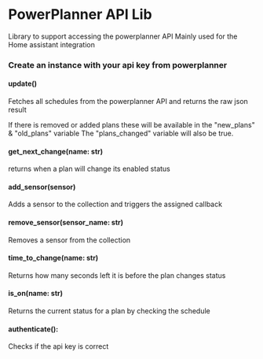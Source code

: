 # PowerPlanner API Lib
Library to support accessing the powerplanner API
Mainly used for the Home assistant integration

### Create an instance with your api key from powerplanner

#### update()
Fetches all schedules from the powerplanner API and returns the raw json result

If there is removed or added plans these will be available in the "new_plans" & "old_plans" variable
The "plans_changed" variable will also be true.

#### get_next_change(name: str)
returns when a plan will change its enabled status

#### add_sensor(sensor)
Adds a sensor to the collection and triggers the assigned callback

#### remove_sensor(sensor_name: str)
Removes a sensor from the collection

#### time_to_change(name: str)
Returns how many seconds left it is before the plan changes status

#### is_on(name: str)
Returns the current status for a plan by checking the schedule

#### authenticate():
Checks if the api key is correct
